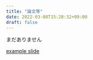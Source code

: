 ```yaml
---
title: "論文等"
date: 2022-03-08T15:28:32+09:00
draft: false
---
```


まだありません

[example slide](/slides/example/)
